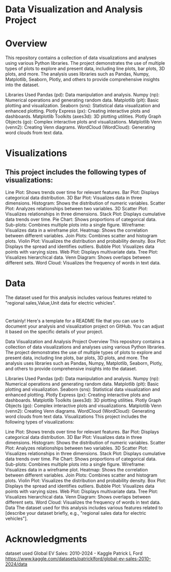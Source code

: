 # Data Visualization and Analysis Project

# Overview
This repository contains a collection of data visualizations and analyses using various Python libraries. The project demonstrates the use of multiple types of plots to explore and present data, including line plots, bar plots, 3D plots, and more. The analysis uses libraries such as Pandas, Numpy, Matplotlib, Seaborn, Plotly, and others to provide comprehensive insights into the dataset.

Libraries Used
Pandas (pd): Data manipulation and analysis.
Numpy (np): Numerical operations and generating random data.
Matplotlib (plt): Basic plotting and visualization.
Seaborn (sns): Statistical data visualization and enhanced plotting.
Plotly Express (px): Creating interactive plots and dashboards.
Matplotlib Toolkits (axes3d): 3D plotting utilities.
Plotly Graph Objects (go): Complex interactive plots and visualizations.
Matplotlib Venn (venn2): Creating Venn diagrams.
WordCloud (WordCloud): Generating word clouds from text data.

# Visualizations
## This project includes the following types of visualizations:

Line Plot: Shows trends over time for relevant features.
Bar Plot: Displays categorical data distribution.
3D Bar Plot: Visualizes data in three dimensions.
Histogram: Shows the distribution of numeric variables.
Scatter Plot: Analyzes relationships between two variables.
3D Scatter Plot: Visualizes relationships in three dimensions.
Stack Plot: Displays cumulative data trends over time.
Pie Chart: Shows proportions of categorical data.
Sub-plots: Combines multiple plots into a single figure.
Wireframe: Visualizes data in a wireframe plot.
Heatmap: Shows the correlation between different variables.
Join Plots: Combines scatter and histogram plots.
Violin Plot: Visualizes the distribution and probability density.
Box Plot: Displays the spread and identifies outliers.
Bubble Plot: Visualizes data points with varying sizes.
Web Plot: Displays multivariate data.
Tree Plot: Visualizes hierarchical data.
Venn Diagram: Shows overlaps between different sets.
Word Cloud: Visualizes the frequency of words in text data.

# Data
The dataset used for this analysis includes various features related to "regional sales,Value,Unit data for electric vehicles".

# 
Certainly! Here's a template for a README file that you can use to document your analysis and visualization project on GitHub. You can adjust it based on the specific details of your project.

Data Visualization and Analysis Project
Overview
This repository contains a collection of data visualizations and analyses using various Python libraries. The project demonstrates the use of multiple types of plots to explore and present data, including line plots, bar plots, 3D plots, and more. The analysis uses libraries such as Pandas, Numpy, Matplotlib, Seaborn, Plotly, and others to provide comprehensive insights into the dataset.

Libraries Used
Pandas (pd): Data manipulation and analysis.
Numpy (np): Numerical operations and generating random data.
Matplotlib (plt): Basic plotting and visualization.
Seaborn (sns): Statistical data visualization and enhanced plotting.
Plotly Express (px): Creating interactive plots and dashboards.
Matplotlib Toolkits (axes3d): 3D plotting utilities.
Plotly Graph Objects (go): Complex interactive plots and visualizations.
Matplotlib Venn (venn2): Creating Venn diagrams.
WordCloud (WordCloud): Generating word clouds from text data.
Visualizations
This project includes the following types of visualizations:

Line Plot: Shows trends over time for relevant features.
Bar Plot: Displays categorical data distribution.
3D Bar Plot: Visualizes data in three dimensions.
Histogram: Shows the distribution of numeric variables.
Scatter Plot: Analyzes relationships between two variables.
3D Scatter Plot: Visualizes relationships in three dimensions.
Stack Plot: Displays cumulative data trends over time.
Pie Chart: Shows proportions of categorical data.
Sub-plots: Combines multiple plots into a single figure.
Wireframe: Visualizes data in a wireframe plot.
Heatmap: Shows the correlation between different variables.
Join Plots: Combines scatter and histogram plots.
Violin Plot: Visualizes the distribution and probability density.
Box Plot: Displays the spread and identifies outliers.
Bubble Plot: Visualizes data points with varying sizes.
Web Plot: Displays multivariate data.
Tree Plot: Visualizes hierarchical data.
Venn Diagram: Shows overlaps between different sets.
Word Cloud: Visualizes the frequency of words in text data.
Data
The dataset used for this analysis includes various features related to [describe your dataset briefly, e.g., "regional sales data for electric vehicles"].

# Acknowledgments
dataset used Global EV Sales: 2010-2024 - Kaggle Patrick L Ford https://www.kaggle.com/datasets/patricklford/global-ev-sales-2010-2024/data



